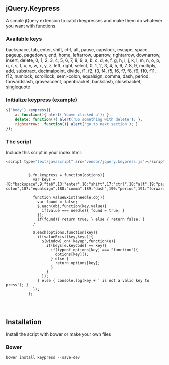 jQuery.Keypress
---------------

A simple jQuery extension to catch keypresses and make them do whatever you want with functions.

### Available keys

 backspace, tab, enter, shift, ctrl, alt, pause, capslock, escape, space, pageup, pagedown, end, home, leftarrow, uparrow, rightarrow, downarrow, insert, delete, 0, 1, 2, 3, 4, 5, 6, 7, 8, 9, a, b, c, d, e, f, g, h, i, j, k, l, m, n, o, p, q, r, s, t, u, v, w, x, y, z, left, right, select, 0, 1, 2, 3, 4, 5, 6, 7, 8, 9, multiply, add, substract, decimalpoint, divide, f1, f2, f3, f4, f5, f6, f7, f8, f9, f10, f11, f12, numlock, scrolllock, semi-colon, equalsign, comma, dash, period, forwardslash, graveaccent, openbracket, backslash, closebacket, singlequote


### Initialize keypress (example)

```javascript
$('body').keypress({
	a: function(){ alert('Youve clicked a'); },
	delete: function(){ alert('Do something with delete'); },
	rightarrow:  function(){ alert('go to next section'); }
});
```

### The script

Include this script in your index.html.

```javascript
<script type="text/javascript" src="vendor/jquery.keypress.js"></script>
```

```
        
          $.fn.keypress = function(options){
            var keys = {8:"backspace",9:"tab",13:"enter",16:"shift",17:"ctrl",18:"alt",19:"pause",20:"capslock",27:"escape",32:"space",33:"pageup",34:"pagedown",35:"end",36:"home",37:"leftarrow",38:"uparrow",39:"rightarrow",40:"downarrow",45:"insert",46:"delete",48:"0",49:"1",50:"2",51:"3",52:"4",53:"5",54:"6",55:"7",56:"8",57:"9",65:"a",66:"b",67:"c",68:"d",69:"e",70:"f",71:"g",72:"h",73:"i",74:"j",75:"k",76:"l",77:"m",78:"n",79:"o",80:"p",81:"q",82:"r",83:"s",84:"t",85:"u",86:"v",87:"w",88:"x",89:"y",90:"z",91:"left",92:"right",93:"select",96:"0",97:"1",98:"2",99:"3",100:"4",101:"5",102:"6",103:"7",104:"8",105:"9",106:"multiply",107:"add",109:"substract",110:"decimalpoint",111:"divide",112:"f1",113:"f2",114:"f3",115:"f4",116:"f5",117:"f6",118:"f7",119:"f8",120:"f9",121:"f10",122:"f11",123:"f12",144:"numlock",145:"scrolllock",186:"semi-colon",187:"equalsign",188:"comma",189:"dash",190:"period",191:"forwardslash",192:"graveaccent",219:"openbracket",220:"backslash",221:"closebacket",222:"singlequote"};

            function valueExist(needle,obj){
              var found = false;
              $.each(obj,function(key,value){
                if(value === needle){ found = true; }
              });
              if(found){ return true; } else { return false; }
            }

            $.each(options,function(key){
              if(valueExist(key,keys)){
                $(window).on('keyup',function(e){
                  if(keys[e.keyCode] == key){
                    if(typeof options[key] === "function"){
                      options[key]();
                    } else {
                      return options[key];
                    }
                  }
                });
              } else { console.log(key + ' is not a valid key to press'); }
            });
          };

        
      
```

Installation
------------

Install the script with bower or make your own files

### Bower

```javascript
bower install keypress --save-dev
```